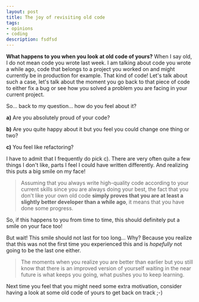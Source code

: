 ```yaml
---
layout: post
title: The joy of revisiting old code
tags: 
- opinions
- coding
description: fsdfsd
---
```


**What happens to you when you look at old code of yours?** When I say old, I do not mean code you wrote last week. I am talking about code you wrote a while ago, code that belongs to a project you worked on and might currently be in production for example. That kind of code! Let's talk about such a case, let's talk about the moment you go back to that piece of code to either fix a bug or see how you solved a problem you are facing in your current project. 

So... back to my question... how do you feel about it?

 **a)** Are you absolutely proud of your code? 
 
 **b)** Are you quite happy about it but you feel you could change one thing or two?
 
 **c)** You feel like refactoring?

I have to admit that I frequently do pick c).  There are very often quite a few things I don't like, parts I feel I could have written differently. And realizing this puts a big smile on my face! 

>Assuming that you always write high-quality code according to your current skills since you are always doing your best, the fact that you don't like your own old code **simply proves that you are at least a slightly better developer than a while ago**, it means that you have done some progress. 

So, if this happens to you from time to time, this should definitely put a smile on your face too!

But wait! This smile should not last for too long... Why? Because you realize that this was not the first time you experienced this and is *hopefully* not going to be the last one either. 

>The moments when you realize you are better than earlier but you still know that there is an improved version of yourself waiting in the near future is what keeps you going, what pushes you to keep learning.

Next time you feel that you might need some extra motivation, consider having a look at some old code of yours to get back on track ;-)
